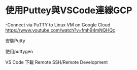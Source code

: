 
# 使用Puttey與VSCode連線GCP

-Connect via PuTTY to Linux VM on Google Cloud https://www.youtube.com/watch?v=fmh94mNQHQc


安裝Putty

使用puttygen

VS Code 下載 Remote SSH/Remote Development

